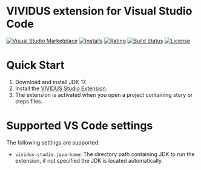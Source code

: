 VIVIDUS extension for Visual Studio Code
==========================

[![Visual Studio Marketplace](https://img.shields.io/visual-studio-marketplace/v/vividus.vividus-studio?label=VS%20Marketplace&logo=visual-studio-code)](https://marketplace.visualstudio.com/items?itemName=vividus.vividus-studio)
[![Installs](https://img.shields.io/visual-studio-marketplace/i/vividus.vividus-studio?logo=visual-studio-code)](https://marketplace.visualstudio.com/items?itemName=vividus.vividus-studio)
[![Rating](https://img.shields.io/visual-studio-marketplace/r/vividus.vividus-studio?logo=visual-studio-code)](https://marketplace.visualstudio.com/items?itemName=vividus.vividus-studio)
[![Build Status](https://img.shields.io/github/actions/workflow/status/vividus-framework/vividus-studio/build.yml?branch=master&logo=github)](https://github.com/vividus-framework/vividus-studio/actions?query=workflow:build)
[![License](https://img.shields.io/github/license/vividus-framework/vividus-studio?logo=eclipse)](https://github.com/vividus-framework/vividus-studio/blob/master/LICENSE)

Quick Start
============

1. Download and install JDK 17.
2. Install the [VIVIDUS Studio Extension](https://marketplace.visualstudio.com/items?itemName=vividus.vividus-studio).
3. The extension is activated when you open a project containing story or steps files.

Supported VS Code settings
==========================
The following settings are supported:

* `vividus-studio.java-home`: The directory path containing JDK to run the extension, if not specified the JDK is located automatically.
